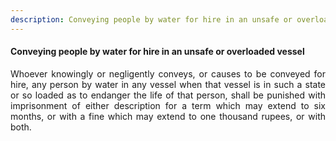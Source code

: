 ```yaml
---
description: Conveying people by water for hire in an unsafe or overloaded vessel
---
```


#### Conveying people by water for hire in an unsafe or overloaded vessel
<div style="text-align: justify">

Whoever knowingly or negligently conveys, or causes to be conveyed for hire, any person by water in any vessel when that vessel is in such a state or so loaded as to endanger the life of that person, shall be punished with imprisonment of either description for a term which may extend to six months, or with a fine which may extend to one thousand rupees, or with both.

</div>
